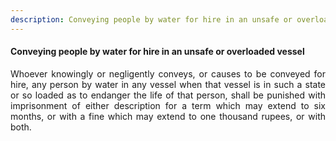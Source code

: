 ```yaml
---
description: Conveying people by water for hire in an unsafe or overloaded vessel
---
```


#### Conveying people by water for hire in an unsafe or overloaded vessel
<div style="text-align: justify">

Whoever knowingly or negligently conveys, or causes to be conveyed for hire, any person by water in any vessel when that vessel is in such a state or so loaded as to endanger the life of that person, shall be punished with imprisonment of either description for a term which may extend to six months, or with a fine which may extend to one thousand rupees, or with both.

</div>
